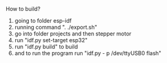 How to build?
1. going to folder esp-idf
2. running command ". ./export.sh"
3. go into folder projects and then stepper motor
4. run "idf.py set-target esp32" 
5. run "idf.py build" to build
6. and to run the program run "idf.py - p /dev/ttyUSB0 flash"
